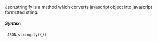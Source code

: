 Json.stringify is a method which converts javascript object into javascript formatted string.
##### Syntax: 
```
 JSON.stringify({})
```
